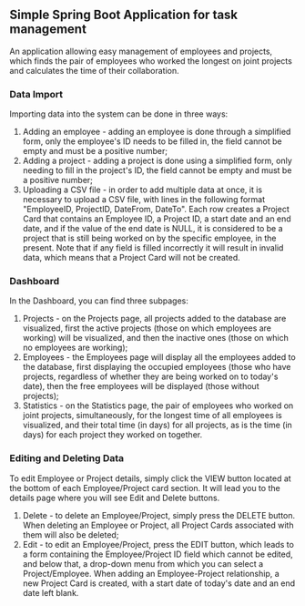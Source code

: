 ## Simple Spring Boot Application for task management
An application allowing easy management of employees and projects, which finds the pair of employees who worked the longest on joint projects and calculates the time of their collaboration.

### Data Import
Importing data into the system can be done in three ways:
1. Adding an employee - adding an employee is done through a simplified form, only the employee's ID needs to be filled in, the field cannot be empty and must be a positive number;
2. Adding a project - adding a project is done using a simplified form, only needing to fill in the project's ID, the field cannot be empty and must be a positive number;
3. Uploading a CSV file - in order to add multiple data at once, it is necessary to upload a CSV file, with lines in the following format "EmployeeID, ProjectID, DateFrom, DateTo". Each row creates a Project Card that contains an Employee ID, a Project ID, a start date and an end date, and if the value of the end date is NULL, it is considered to be a project that is still being worked on by the specific employee, in the present. Note that if any field is filled incorrectly it will result in invalid data, which means that a Project Card will not be created.

### Dashboard
In the Dashboard, you can find three subpages:
1. Projects - on the Projects page, all projects added to the database are visualized, first the active projects (those on which employees are working) will be visualized, and then the inactive ones (those on which no employees are working);
2. Employees - the Employees page will display all the employees added to the database, first displaying the occupied employees (those who have projects, regardless of whether they are being worked on to today's date), then the free employees will be displayed (those without projects);
3. Statistics - on the Statistics page, the pair of employees who worked on joint projects, simultaneously, for the longest time of all employees is visualized, and their total time (in days) for all projects, as is the time (in days) for each project they worked on together.

### Editing and Deleting Data
To edit Employee or Project details, simply click the VIEW button located at the bottom of each Employee/Project card section. It will lead you to the details page where you will see Edit and Delete buttons.
1. Delete - to delete an Employee/Project, simply press the DELETE button. When deleting an Employee or Project, all Project Cards associated with them will also be deleted;
2. Edit - to edit an Employee/Project, press the EDIT button, which leads to a form containing the Employee/Project ID field which cannot be edited, and below that, a drop-down menu from which you can select a Project/Employee. When adding an Employee-Project relationship, a new Project Card is created, with a start date of today's date and an end date left blank.
